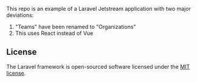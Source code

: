 This repo is an example of a Laravel Jetstream application with two major deviations:

1. "Teams" have been renamed to "Organizations"
2. This uses React instead of Vue

## License

The Laravel framework is open-sourced software licensed under the [MIT license](https://opensource.org/licenses/MIT).
